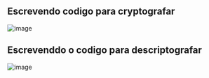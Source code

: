 ## Escrevendo codigo para cryptografar ##

![image](https://github.com/Carlos-Okada/cibersecurity-desafio-ransomware/assets/85590105/e489449b-e220-4374-b821-58604d7213a9)

## Escrevenddo o codigo para descriptografar


![image](https://github.com/Carlos-Okada/cibersecurity-desafio-ransomware/assets/85590105/9cc27439-d722-43bc-90f7-195d18d1e9c5)
